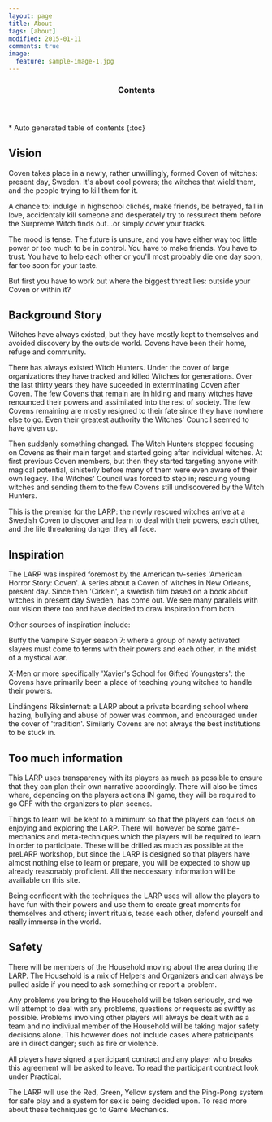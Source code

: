 ```yaml
---
layout: page
title: About
tags: [about]
modified: 2015-01-11
comments: true
image:
  feature: sample-image-1.jpg
---
```


<section id="table-of-contents" class="toc">
  <header>
    <h3>Contents</h3>
  </header>
<div id="drawer" markdown="1">
*  Auto generated table of contents
{:toc}
</div>
</section><!-- /#table-of-contents -->

## Vision

Coven takes place in a newly, rather unwillingly, formed Coven of witches: present day, Sweden. It's about cool powers; the witches that wield them, and the people trying to kill them for it. 

A chance to: indulge in highschool clichés, make friends, be betrayed, fall in love, accidentaly kill someone and desperately try to ressurect them before the Surpreme Witch finds out...or simply cover your tracks. 

The mood is tense. The future is unsure, and you have either way too little power or too much to be in control. You have to make friends. You have to trust. You have to help each other or you'll most probably die one day soon, far too soon for your taste. 

But first you have to work out where the biggest threat lies: outside your Coven or within it?

## Background Story

Witches have always existed, but they have mostly kept to themselves and avoided discovery by the outside world. Covens have been their home, refuge and community. 

There has always existed Witch Hunters. Under the cover of large organizations they have tracked and killed Witches for generations. Over the last thirty years they have suceeded in exterminating Coven after Coven. The few Covens that remain are in hiding and many witches have renounced their powers and assimilated into the rest of society. The few Covens remaining are mostly resigned to their fate since they have nowhere else to go. Even their greatest authority the Witches' Council seemed to have given up. 

Then suddenly something changed. The Witch Hunters stopped focusing on Covens as their main target and started going after individual witches. At first previous Coven members, but then they started targeting anyone with magical potential, sinisterly before many of them were even aware of their own legacy. The Witches' Council was forced to step in; rescuing young witches and sending them to the few Covens still undiscovered by the Witch Hunters. 

This is the premise for the LARP: the newly rescued witches arrive at a Swedish Coven to discover and learn to deal with their powers, each other, and the life threatening danger they all face.

## Inspiration

The LARP was inspired foremost by the American tv-series 'American Horror Story: Coven'. A series about a Coven of witches in New Orleans, present day. Since then 'Cirkeln', a swedish film based on a book about witches in present day Sweden, has come out. We see many parallels with our vision there too and have decided to draw inspiration from both.

Other sources of inspiration include: 

Buffy the Vampire Slayer season 7: where a group of newly activated slayers must come to terms with their powers and each other, in the midst of a mystical war. 

X-Men or more specifically 'Xavier's School for Gifted Youngsters': the Covens have primarily been a place of teaching young witches to handle their powers. 

Lindängens Riksinternat: a LARP about a private boarding school where hazing, bullying and abuse of power was common, and encouraged under the cover of 'tradition'. Similarly Covens are not always the best institutions to be stuck in.

## Too much information

This LARP uses transparency with its players as much as possible to ensure that they can plan their own narrative accordingly. There will also be times where, depending on the players actions IN game, they will be required to go OFF with the organizers to plan scenes.

Things to learn will be kept to a minimum so that the players can focus on enjoying and exploring the LARP. There will however be some game-mechanics and meta-techniques which the players will be required to learn in order to participate. These will be drilled as much as possible at the preLARP workshop, but since the LARP is designed so that players have almost nothing else to learn or prepare, you will be expected to show up already reasonably proficient. All the neccessary information will be availiable on this site.

Being confident with the techniques the LARP uses will allow the players to have fun with their powers and use them to create great moments for themselves and others; invent rituals, tease each other, defend yourself and really immerse in the world.

## Safety

There will be members of the Household moving about the area during the LARP. The Household is a mix of Helpers and Organizers and can always be pulled aside if you need to ask something or report a problem. 

Any problems you bring to the Household will be taken seriously, and we will attempt to deal with any problems, questions or requests as swiftly as possible. Problems involving other players will always be dealt with as a team and no indiviual member of the Household will be taking major safety decisions alone. This however does not include cases where patricipants are in direct danger; such as fire or violence. 

All players have signed a participant contract and any player who breaks this agreement will be asked to leave. To read the participant contract look under Practical.

The LARP will use the Red, Green, Yellow system and the Ping-Pong system for safe play and a system for sex is being decided upon. To read more about these techniques go to Game Mechanics.
